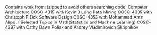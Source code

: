 Contains work from: 	(zipped to avoid others searching code)
Computer Architecture COSC-4315 with Kevin B Long
Data Mining COSC-4335 with Christoph F Eick
Software Design COSC-4353 with Mohammad Amin Alipour
Selected Topics in Math(Statistics and Machine Learning) COSC-4397 with Cathy Dawn Poliak and Andrey Vladimirovich Skripnikov 